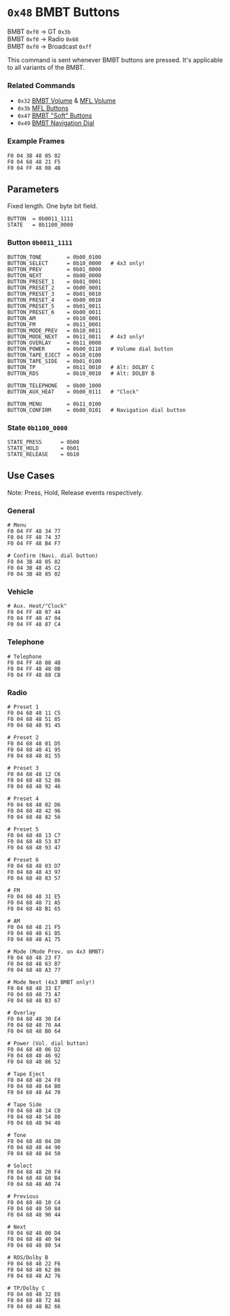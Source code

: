 # `0x48` BMBT Buttons

BMBT `0xf0` → GT `0x3b`  
BMBT `0xf0` → Radio `0x68`  
BMBT `0xf0` → Broadcast `0xff`

This command is sent whenever BMBT buttons are pressed. It's applicable to all variants of the BMBT.

### Related Commands

- `0x32` [BMBT Volume](32.md) & [MFL Volume](../mfl/32.md)
- `0x3b` [MFL Buttons](../mfl/3b.md)
- `0x47` [BMBT "Soft" Buttons](47.md)
- `0x49` [BMBT Navigation Dial](49.md)

### Example Frames

    F0 04 3B 48 05 82
    F0 04 68 48 21 F5
    F0 04 FF 48 08 4B

## Parameters

Fixed length. One byte bit field.

    BUTTON  = 0b0011_1111
    STATE   = 0b1100_0000

### Button `0b0011_1111`

    BUTTON_TONE        = 0b00_0100
    BUTTON_SELECT      = 0b10_0000   # 4x3 only!
    BUTTON_PREV        = 0b01_0000
    BUTTON_NEXT        = 0b00_0000
    BUTTON_PRESET_1    = 0b01_0001
    BUTTON_PRESET_2    = 0b00_0001
    BUTTON_PRESET_3    = 0b01_0010
    BUTTON_PRESET_4    = 0b00_0010
    BUTTON_PRESET_5    = 0b01_0011
    BUTTON_PRESET_6    = 0b00_0011
    BUTTON_AM          = 0b10_0001
    BUTTON_FM          = 0b11_0001
    BUTTON_MODE_PREV   = 0b10_0011
    BUTTON_MODE_NEXT   = 0b11_0011   # 4x3 only!
    BUTTON_OVERLAY     = 0b11_0000
    BUTTON_POWER       = 0b00_0110   # Volume dial button
    BUTTON_TAPE_EJECT  = 0b10_0100
    BUTTON_TAPE_SIDE   = 0b01_0100
    BUTTON_TP          = 0b11_0010   # Alt: DOLBY C
    BUTTON_RDS         = 0b10_0010   # Alt: DOLBY B
    
    BUTTON_TELEPHONE   = 0b00_1000
    BUTTON_AUX_HEAT    = 0b00_0111   # "Clock"

    BUTTON_MENU        = 0b11_0100
    BUTTON_CONFIRM     = 0b00_0101   # Navigation dial button

### State `0b1100_0000`

    STATE_PRESS      = 0b00
    STATE_HOLD       = 0b01
    STATE_RELEASE    = 0b10

## Use Cases

Note: Press, Hold, Release events respectively.

### General

    # Menu
    F0 04 FF 48 34 77
    F0 04 FF 48 74 37
    F0 04 FF 48 B4 F7
    
    # Confirm (Navi. dial button)
    F0 04 3B 48 05 82
    F0 04 3B 48 45 C2
    F0 04 3B 48 85 02

### Vehicle

    # Aux. Heat/"Clock"
    F0 04 FF 48 07 44
    F0 04 FF 48 47 04
    F0 04 FF 48 87 C4

### Telephone

    # Telephone
    F0 04 FF 48 08 4B
    F0 04 FF 48 48 0B
    F0 04 FF 48 88 CB

### Radio
    
    # Preset 1
    F0 04 68 48 11 C5
    F0 04 68 48 51 85
    F0 04 68 48 91 45
    
    # Preset 2
    F0 04 68 48 01 D5
    F0 04 68 48 41 95
    F0 04 68 48 81 55
    
    # Preset 3
    F0 04 68 48 12 C6
    F0 04 68 48 52 86
    F0 04 68 48 92 46
    
    # Preset 4
    F0 04 68 48 02 D6
    F0 04 68 48 42 96
    F0 04 68 48 82 56
    
    # Preset 5
    F0 04 68 48 13 C7
    F0 04 68 48 53 87
    F0 04 68 48 93 47
    
    # Preset 6
    F0 04 68 48 03 D7
    F0 04 68 48 43 97
    F0 04 68 48 83 57
    
    # FM
    F0 04 68 48 31 E5
    F0 04 68 48 71 A5
    F0 04 68 48 B1 65
    
    # AM
    F0 04 68 48 21 F5
    F0 04 68 48 61 B5
    F0 04 68 48 A1 75
    
    # Mode (Mode Prev. on 4x3 BMBT)
    F0 04 68 48 23 F7
    F0 04 68 48 63 B7
    F0 04 68 48 A3 77
    
    # Mode Next (4x3 BMBT only!)
    F0 04 68 48 33 E7
    F0 04 68 48 73 A7
    F0 04 68 48 B3 67
    
    # Overlay
    F0 04 68 48 30 E4
    F0 04 68 48 70 A4
    F0 04 68 48 B0 64
    
    # Power (Vol. dial button)
    F0 04 68 48 06 D2
    F0 04 68 48 46 92
    F0 04 68 48 86 52
    
    # Tape Eject
    F0 04 68 48 24 F0
    F0 04 68 48 64 B0
    F0 04 68 48 A4 70
    
    # Tape Side
    F0 04 68 48 14 C0
    F0 04 68 48 54 80
    F0 04 68 48 94 40
    
    # Tone
    F0 04 68 48 04 D0
    F0 04 68 48 44 90
    F0 04 68 48 84 50
    
    # Select
    F0 04 68 48 20 F4
    F0 04 68 48 60 B4
    F0 04 68 48 A0 74
    
    # Previous
    F0 04 68 48 10 C4
    F0 04 68 48 50 84
    F0 04 68 48 90 44
    
    # Next
    F0 04 68 48 00 D4
    F0 04 68 48 40 94
    F0 04 68 48 80 54
    
    # RDS/Dolby B
    F0 04 68 48 22 F6
    F0 04 68 48 62 B6
    F0 04 68 48 A2 76
    
    # TP/Dolby C
    F0 04 68 48 32 E6
    F0 04 68 48 72 A6
    F0 04 68 48 B2 66